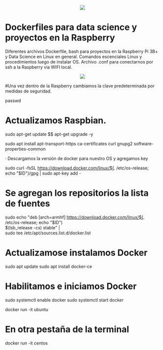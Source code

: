 <div style="text-align:center"><img src="https://programandoconro.files.wordpress.com/2019/07/cropped-net-2.png?w=300" /></div>

# Dockerfiles para data science y proyectos en la Raspberry


Diferentes archivos Dockerfile, bash para proyectos en la Raspberry Pi 3B+ y Data Science en Linux en general.
Comandos escenciales Linux y procedimientos luego de instalar OS. Archivo .conf para conectarnos por ssh a la Raspberry via WIFI local. 

<div style="text-align:center"><img src="https://programandoconro.files.wordpress.com/2019/08/dsc8846.jpg" /></div>


#Una vez dentro de la Raspberry cambiamos la clave predeterminada por medidas de seguridad.

passwd

# Actualizamos Raspbian.

sudo apt-get update $$ apt-get upgrade -y 

sudo apt install apt-transport-https ca-certificates curl gnupg2 software-properties-common

· Descargamos la versión de docker para nuestro OS y agregamos key

sudo curl -fsSL https://download.docker.com/linux/$(. /etc/os-release; echo "$ID")/gpg | sudo apt-key add -

# Se agregan los repositorios la lista de fuentes 

sudo echo "deb [arch=armhf] https://download.docker.com/linux/$(. /etc/os-release; echo "$ID") \
     $(lsb_release -cs) stable" | \
    sudo tee /etc/apt/sources.list.d/docker.list
# Actualizamose instalamos Docker 

sudo apt update
sudo apt install docker-ce

# Habilitamos e iniciamos Docker

sudo systemctl enable docker
sudo systemctl start docker

docker run -it ubuntu 

# En otra pestaña de la terminal
 
docker run -it centos
